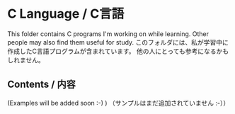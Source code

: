 # C Language / C言語

This folder contains C programs I'm working on while learning.
Other people may also find them useful for study.
このフォルダには、私が学習中に作成したC言語プログラムが含まれています。
他の人にとっても参考になるかもしれません。

## Contents / 内容
(Examples will be added soon :-) )
（サンプルはまだ追加されていません :-））
